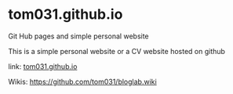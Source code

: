 # tom031.github.io
Git Hub pages and simple personal website

This is a simple personal website or a CV website hosted on github

link: [tom031.github.io](https://tom031.github.io)

Wikis: https://github.com/tom031/bloglab.wiki

